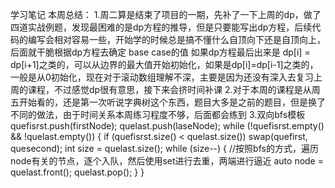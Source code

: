 学习笔记
本周总结：
1.周二算是结束了项目的一期，先补了一下上周的dp，做了四道实战例题，发现最困难的是dp方程的推导，但是只要能写出dp方程，后续代码的编写会相对容易一些，开始学的时候总是搞不懂什么自顶向下还是自顶向上，后面就干脆根据dp方程去确定 base case的值
如果dp方程最后出来是 dp[i] = dp[i+1]之类的，可以从边界的最大值开始初始化，如果是dp[i]=dp[i-1]之类的，一般是从0初始化，现在对于滚动数组理解不深，主要是因为还没有深入去复习上周的课程，不过感觉dp很有意思，接下来会挤时间补课
2.对于本周的课程是从周五开始看的，还是第一次听说字典树这个东西，题目大多是之前的题目，但是换了不同的做法，由于时间关系本周练习程度不够，后面都会练到
3.双向bfs模板
quefisrst.push(firstNode);
quelast.push(laseNode);
while (!quefisrst.empty() && !quelast.empty()) {
    if (quefisrst.size() < quelast.size())
        swap(quefirst, quesecond);
    int size = quelast.size();
    while (size--) {
        //按照bfs的方式，遍历node有关的节点，逐个入队，然后使用set进行去重，两端进行逼近
        auto node = quelast.front();
        quelast.pop();
    }
}
